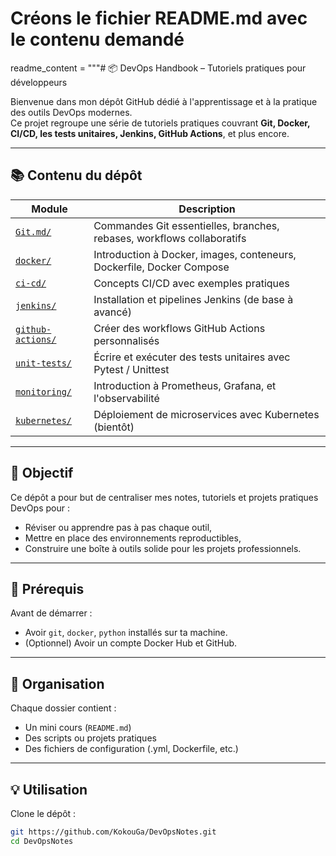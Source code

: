 # Créons le fichier README.md avec le contenu demandé

readme_content = """# 📦 DevOps Handbook – Tutoriels pratiques pour développeurs

Bienvenue dans mon dépôt GitHub dédié à l'apprentissage et à la pratique des outils DevOps modernes.  
Ce projet regroupe une série de tutoriels pratiques couvrant **Git, Docker, CI/CD, les tests unitaires, Jenkins, GitHub Actions**, et plus encore.

---

## 📚 Contenu du dépôt

| Module | Description |
|--------|-------------|
| [`Git.md/`](./git) | Commandes Git essentielles, branches, rebases, workflows collaboratifs |
| [`docker/`](./docker) | Introduction à Docker, images, conteneurs, Dockerfile, Docker Compose |
| [`ci-cd/`](./ci-cd) | Concepts CI/CD avec exemples pratiques |
| [`jenkins/`](./jenkins) | Installation et pipelines Jenkins (de base à avancé) |
| [`github-actions/`](./github-actions) | Créer des workflows GitHub Actions personnalisés |
| [`unit-tests/`](./unit-tests) | Écrire et exécuter des tests unitaires avec Pytest / Unittest |
| [`monitoring/`](./monitoring) | Introduction à Prometheus, Grafana, et l'observabilité |
| [`kubernetes/`](./kubernetes) | Déploiement de microservices avec Kubernetes (bientôt) |

---

## 🎯 Objectif

Ce dépôt a pour but de centraliser mes notes, tutoriels et projets pratiques DevOps pour :
- Réviser ou apprendre pas à pas chaque outil,
- Mettre en place des environnements reproductibles,
- Construire une boîte à outils solide pour les projets professionnels.

---

## 🚀 Prérequis

Avant de démarrer :
- Avoir `git`, `docker`, `python` installés sur ta machine.
- (Optionnel) Avoir un compte Docker Hub et GitHub.

---

## 📁 Organisation

Chaque dossier contient :
- Un mini cours (`README.md`)
- Des scripts ou projets pratiques
- Des fichiers de configuration (.yml, Dockerfile, etc.)

---

## 💡 Utilisation

Clone le dépôt :

```bash
git https://github.com/KokouGa/DevOpsNotes.git
cd DevOpsNotes
